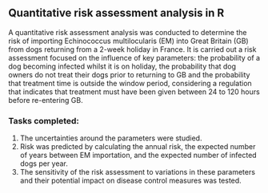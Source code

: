 ## Quantitative risk assessment analysis in R
A quantitative risk assessment analysis was conducted to determine the risk of importing Echinococcus multilocularis (EM) into Great Britain (GB) from dogs returning from a 2-week holiday in France. It is carried out a risk assessment focused on the influence of key parameters: the probability of a dog becoming infected whilst it is on holiday, the probability that dog owners do not treat their dogs prior to returning to GB and the probability that treatment time is outside the window period, considering a regulation that indicates that treatment must have been given between 24 to 120 hours before re-entering GB.
### Tasks completed:
1. The uncertainties around the parameters were studied.
2. Risk was predicted by calculating the annual risk, the expected number of years between EM importation, and the expected number of infected dogs per year.
3. The sensitivity of the risk assessment to variations in these parameters and their potential impact on disease control measures was tested.
